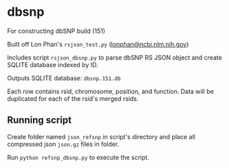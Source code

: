 # dbsnp
For constructing dbSNP build (151)

Built off Lon Phan's `rsjson_test.py` (lonphan@ncbi.nlm.nih.gov)

Includes script `rsjson_dbsnp.py` to parse dbSNP RS JSON object and create SQLITE database indexed by ID. 

Outputs SQLITE database: `dbsnp.151.db`
  
Each row contains rsid, chromosome, position, and function. Data will be duplicated for each of the rsid's merged rsids. 

## Running script

Create folder named `json_refsnp` in script's directory and place all compressed json `json.gz` files in folder.

Run `python refsnp_dbsnp.py` to execute the script.